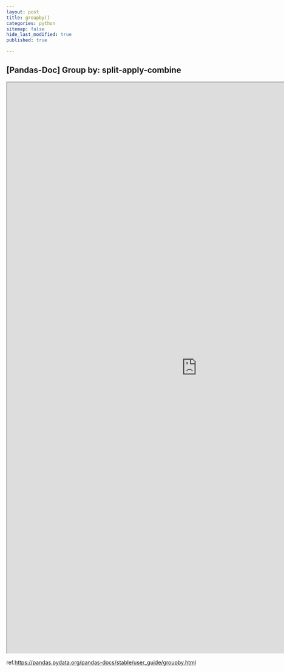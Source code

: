 ```yaml
---
layout: post
title: groupby()
categories: python
sitemap: false
hide_last_modified: true
published: true

---
```


## [Pandas-Doc] Group by: split-apply-combine

<iframe src="https://nbviewer.org/gist/soyeonkimgithub/f82f7c4b82311c3336daa7b5b9ab3b58" width="1000" height="1500" scrolling="yes" frameborder="1"></iframe>

ref.https://pandas.pydata.org/pandas-docs/stable/user_guide/groupby.html
